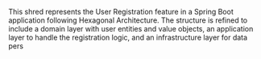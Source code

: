 This shred represents the User Registration feature in a Spring Boot application following Hexagonal Architecture. The structure is refined to include a domain layer with user entities and value objects, an application layer to handle the registration logic, and an infrastructure layer for data pers